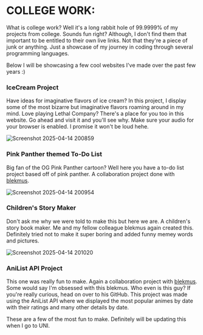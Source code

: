 # COLLEGE WORK:
What is college work? Well it's a long rabbit hole of 99.9999% of my projects from college. Sounds fun right? Although, I don't find them that important to be entitled to their own live links. Not that they're a piece of junk or anything.
Just a showcase of my journey in coding through several programming languages.

Below I will be showcasing a few cool websites I've made over the past few years :)

### IceCream Project
Have ideas for imaginative flavors of ice cream? In this project, I display some of the most bizarre but imaginative flavors roaming around in my mind. 
Love playing Lethal Company? There's a place for you too in this website. Go ahead and visit it and you'll see why. Make sure your audio for your browser is enabled. I promise it won't be loud hehe.

![Screenshot 2025-04-14 200859](https://github.com/user-attachments/assets/1b636b60-8e3a-47e1-90ba-033e25ea8c67)

### Pink Panther themed To-Do List
Big fan of the OG Pink Panther cartoon? Well here you have a to-do list project based off of pink panther. A collaboration project done with [blekmus](https://www.github.com/blekmus).

![Screenshot 2025-04-14 200954](https://github.com/user-attachments/assets/b9151af1-ce19-4da3-839b-693a69198fc1)

### Children's Story Maker
Don't ask me why we were told to make this but here we are. A children's story book maker. Me and my fellow colleague blekmus again created this. Definitely tried not to make it super boring and added funny memey words and pictures.

![Screenshot 2025-04-14 201020](https://github.com/user-attachments/assets/b32cc113-45d0-4745-8a2c-1e6ade6f5818)

### AniList API Project
This one was really fun to make. Again a collaboration project with [blekmus](https://www.github.com/blekmus). Some would say I'm obsessed with this blekmus. Who even is this guy? If you're really curious, head on over to his GitHub.
This project was made using the AniList API where we displayed the most popular animes by date with their ratings and many other details by date. 

These are a few of the most fun to make. Definitely will be updating this when I go to UNI.
